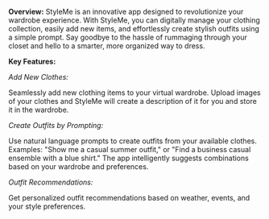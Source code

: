 **Overview:**
StyleMe is an innovative app designed to revolutionize your wardrobe experience. With StyleMe, you can digitally manage your clothing collection, easily add new items, and effortlessly create stylish outfits using a simple prompt. Say goodbye to the hassle of rummaging through your closet and hello to a smarter, more organized way to dress.

**Key Features:**

_Add New Clothes:_

Seamlessly add new clothing items to your virtual wardrobe.
Upload images of your clothes and StyleMe will create a description of it for you and store it in the wardrobe. 

_Create Outfits by Prompting:_

Use natural language prompts to create outfits from your available clothes.
Examples: "Show me a casual summer outfit," or "Find a business casual ensemble with a blue shirt."
The app intelligently suggests combinations based on your wardrobe and preferences.

_Outfit Recommendations:_

Get personalized outfit recommendations based on weather, events, and your style preferences.


